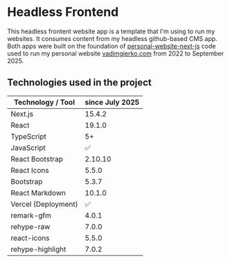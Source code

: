 # Headless Frontend

This headless frontent website app is a template that I'm using to run my websites. It consumes content from my headless github-based CMS app. Both apps were built on the foundation of [personal-website-next-js]() code used to run my personal website [vadimgierko.com](https://vadimgierko.com) from 2022 to September 2025.

## Technologies used in the project

| Technology / Tool         | since July 2025 |
|---------------------------|-----------------|
| Next.js                   | 15.4.2  |
| React                     | 19.1.0  |
| TypeScript                | 5+     |
| JavaScript                | ✅      |
| React Bootstrap           | 2.10.10 |
| React Icons               | 5.5.0   |
| Bootstrap                 | 5.3.7   |
| React Markdown            | 10.1.0  |
| Vercel (Deployment)       | ✅      |
| remark-gfm                | 4.0.1   |
| rehype-raw                | 7.0.0   |
| react-icons               | 5.5.0   |
| rehype-highlight          | 7.0.2   |